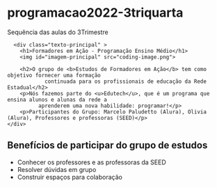 # programacao2022-3triquarta
Sequência das aulas do 3Trimestre

<!DOCTYPE html>
<html lang="pt" dir="ltr">
  <head>
    <meta charset="utf-8">
    <title>Nosso grupo</title>
    <link rel="stylesheet" href="style.css">
  </head>
  <body>

      <div class="texto-principal" >
        <h1>Formadores em Ação - Programação Ensino Médio</h1>
        <img id="imagem-principal" src="coding-image.png">

        <h2>O grupo de <b>Estudos de Formadores em Ação</b> tem como objetivo fornecer uma formação
                continuada para os profissionais de educação da Rede Estadual</h2>
        <p>Nós fazemos parte do <u>Edutech</u>, que é um programa que ensina alunos e alunas da rede a
              aprenderem uma nova habilidade: programar!</p>
        <p>Participantes do Grupo: Marcelo Paludetto (Alura), Olivia (Alura), Professores e professoras (SEED)</p>
    </div>

  <div class="lista">
      <h2>Benefícios de participar do grupo de estudos</h2>
      <ul>
        <li class="itens">Conhecer os professores e as professoras da SEED</li>
        <li class="itens">Resolver dúvidas em grupo</li>
        <li class="itens">Construir espaços para colaboração</li>
      </ul>
  </div>
  
  </body>
</html>

